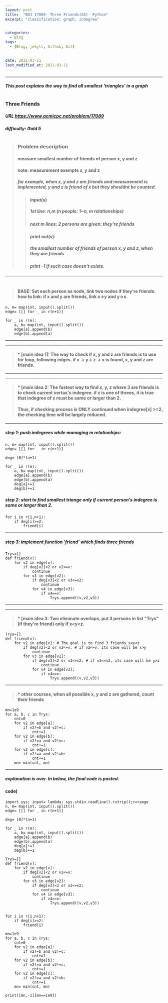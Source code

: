 ```yaml
---
layout: post
title:  "BOJ 17089- Three Friends(G5)- Python"
excerpt: "classification: graph, indegree"


categories:
  - Blog
tags:
  - [Blog, jekyll, Github, Git]

 
date: 2021-03-11
last_modified_at: 2021-03-11
---
```

* * *

##### This post explains the way to find all smallest 'triangles' in a graph
#
####
#
### Three Friends
##### URL https://www.acmicpc.net/problem/17089
##### difficulty: __Gold 5__
#
#
> ### Problem description
> #### measure smallest number of friends of person x, y and z
> #### note: measurement exempts x, y and z 
> ##### for example, when x, y and z are friends and measurement is implemented, y and z is friend of x but they shouldnt be counted.
> 
> > #### input(s)
> > ##### 1st line: n,m (n people: 1~n, m relationships)
> > ##### next m lines: 2 persons are given: they're friends
>
> > #### print out(s):
> > ##### the smallest number of friends of person x, y and z, when they are friends
> > ##### print -1 if such case doesn't exists.

* * *

#     
> #### BASE: Set each person as node, link two nodes if they're friends. how to link: if x and y are friends, link x->y and y->x.
    n, m= map(int, input().split())
    edge= [[] for _ in r(n+1)]

    for _ in r(m):
        a, b= map(int, input().split())
        edge[a].append(b)
        edge[b].append(a)

***
***
> #### * [main idea 1]: The way to check if x, y and z are friends is to use for loop, following edges. if x -> y-> z -> x is found, x, y and z are friends.
* * *
***
> #### * [main idea 2: The fastest way to find x, y, z where 3 are friends is to check current vertax's indegree. if x is one of threes, it is true that indegree of x must be same or larger than 2. 
> #### Thus, if checking process is ONLY continued when indegree[x] >=2, the checking time will be largely reduced.
***
##### step 1: push indegrees while managing m relationhips:
    n, m= map(int, input().split())
    edge= [[] for _ in r(n+1)]

    deg= [0]*(n+1)

    for _ in r(m):
        a, b= map(int, input().split())
        edge[a].append(b)
        edge[b].append(a)
        deg[a]+=1
        deg[b]+=1

##### step 2: start to find smallest triange only if current person's indegree is same or larger than 2.

    for i in r(1,n+1):
        if deg[i]>=2:
            friend(i)
***
##### step 3: implement function 'friend' which finds three friends
    Trys=[]
    def friend(v):
        for v2 in edge[v]:
            if deg[v2]<2 or v2<=v:
                continue
            for v3 in edge[v2]:
                if deg[v3]<2 or v3<=v2:
                    continue
                for v4 in edge[v3]:
                    if v4==v:
                        Trys.append((v,v2,v3))
***
***
> #### * [main idea 3: Two eliminate overlaps, put 3 persons in list "Trys" (if they're friend) only if x<y<z. 
    Trys=[]
    def friend(v):
        for v2 in edge[v]: # The goal is to find 3 friends x<y<z
            if deg[v2]<2 or v2<=v: # if v2<=v, its case will be x>y
                continue
            for v3 in edge[v2]:
                if deg[v3]<2 or v3<=v2: # if v3<=v2, its case will be y>z
                    continue
                for v4 in edge[v3]:
                    if v4==v:
                        Trys.append((v,v2,v3))

***
> #### * other courses, when all possible x, y and z are gathered, count their friends

    mn=1e9
    for a, b, c in Trys:
        cnt=0
        for v2 in edge[a]:
            if v2!=b and v2!=c:
                cnt+=1
        for v2 in edge[b]:
            if v2!=a and v2!=c:
                cnt+=1
        for v2 in edge[c]:
            if v2!=a and v2!=b:
                cnt+=1
        mn= min(cnt, mn)


***
##### explanation is over. In below, the final code is posted.
#### code) 


    import sys; input= lambda: sys.stdin.readline().rstrip();r=range
    n, m= map(int, input().split())
    edge= [[] for _ in r(n+1)]

    deg= [0]*(n+1)

    for _ in r(m):
        a, b= map(int, input().split())
        edge[a].append(b)
        edge[b].append(a)
        deg[a]+=1
        deg[b]+=1

    Trys=[]
    def friend(v):
        for v2 in edge[v]:
            if deg[v2]<2 or v2<=v:
                continue
            for v3 in edge[v2]:
                if deg[v3]<2 or v3<=v2:
                    continue
                for v4 in edge[v3]:
                    if v4==v:
                        Trys.append((v,v2,v3))
                    

    for i in r(1,n+1):
        if deg[i]>=2:
            friend(i)

    mn=1e9
    for a, b, c in Trys:
        cnt=0
        for v2 in edge[a]:
            if v2!=b and v2!=c:
                cnt+=1
        for v2 in edge[b]:
            if v2!=a and v2!=c:
                cnt+=1
        for v2 in edge[c]:
            if v2!=a and v2!=b:
                cnt+=1
        mn= min(cnt, mn)

    print([mn,-1][mn==1e9])
